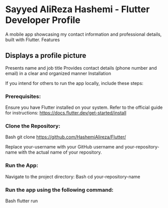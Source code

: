 # Sayyed AliReza Hashemi - Flutter Developer Profile

A mobile app showcasing my contact information and professional details, built with Flutter.
Features

## Displays a profile picture
Presents name and job title
Provides contact details (phone number and email) in a clear and organized manner
Installation

If you intend for others to run the app locally, include these steps:

### Prerequisites:
Ensure you have Flutter installed on your system. Refer to the official guide for instructions: https://docs.flutter.dev/get-started/install

### Clone the Repository:
Bash
git clone https://github.com/HashemiAlireza/Flutter/

Replace your-username with your GitHub username and your-repository-name with the actual name of your repository.

### Run the App:
Navigate to the project directory:
Bash
cd your-repository-name


### Run the app using the following command:
Bash
flutter run

